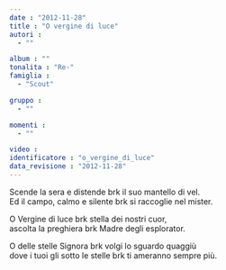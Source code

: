 ```yaml
---
date : "2012-11-28"
title : "O vergine di luce"
autori : 
  - ""

album : ""
tonalita : "Re-"
famiglia : 
  - "Scout"

gruppo : 
  - ""

momenti : 
  - ""

video : 
identificatore : "o_vergine_di_luce"
data_revisione : "2012-11-28"
---
```

  
  
Scende la sera e distende brk il suo mantello di vel.  
Ed il campo, calmo e silente brk si raccoglie nel mister.  
  
  
O Vergine di luce brk stella dei nostri cuor,  
ascolta la preghiera brk Madre degli esplorator.  
  
  
O delle stelle Signora brk volgi lo sguardo quaggiù  
dove i tuoi gli sotto le stelle brk ti ameranno sempre più.  
  
  
  
